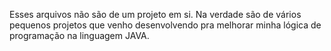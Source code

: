 Esses arquivos não são de um projeto em si.
Na verdade são de vários pequenos projetos que venho desenvolvendo pra melhorar minha lógica de programação na linguagem JAVA.
